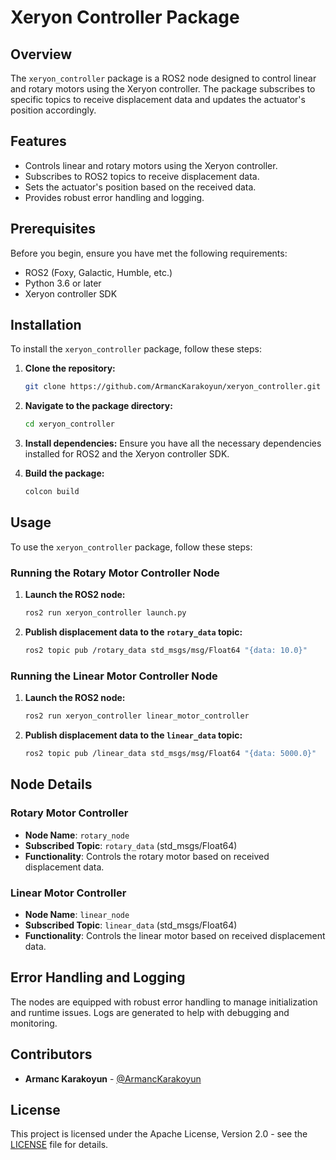 # Xeryon Controller Package

## Overview
The `xeryon_controller` package is a ROS2 node designed to control linear and rotary motors using the Xeryon controller. The package subscribes to specific topics to receive displacement data and updates the actuator's position accordingly.

## Features
- Controls linear and rotary motors using the Xeryon controller.
- Subscribes to ROS2 topics to receive displacement data.
- Sets the actuator's position based on the received data.
- Provides robust error handling and logging.

## Prerequisites
Before you begin, ensure you have met the following requirements:
- ROS2 (Foxy, Galactic, Humble, etc.)
- Python 3.6 or later
- Xeryon controller SDK

## Installation
To install the `xeryon_controller` package, follow these steps:

1. **Clone the repository:**
    ```sh
    git clone https://github.com/ArmancKarakoyun/xeryon_controller.git
    ```

2. **Navigate to the package directory:**
    ```sh
    cd xeryon_controller
    ```

3. **Install dependencies:**
    Ensure you have all the necessary dependencies installed for ROS2 and the Xeryon controller SDK.

4. **Build the package:**
    ```sh
    colcon build
    ```

## Usage
To use the `xeryon_controller` package, follow these steps:

### Running the Rotary Motor Controller Node
1. **Launch the ROS2 node:**
    ```sh
    ros2 run xeryon_controller launch.py
    ```

2. **Publish displacement data to the `rotary_data` topic:**
    ```sh
    ros2 topic pub /rotary_data std_msgs/msg/Float64 "{data: 10.0}"
    ```

### Running the Linear Motor Controller Node
1. **Launch the ROS2 node:**
    ```sh
    ros2 run xeryon_controller linear_motor_controller
    ```

2. **Publish displacement data to the `linear_data` topic:**
    ```sh
    ros2 topic pub /linear_data std_msgs/msg/Float64 "{data: 5000.0}"
    ```

## Node Details

### Rotary Motor Controller
- **Node Name**: `rotary_node`
- **Subscribed Topic**: `rotary_data` (std_msgs/Float64)
- **Functionality**: Controls the rotary motor based on received displacement data.

### Linear Motor Controller
- **Node Name**: `linear_node`
- **Subscribed Topic**: `linear_data` (std_msgs/Float64)
- **Functionality**: Controls the linear motor based on received displacement data.

## Error Handling and Logging
The nodes are equipped with robust error handling to manage initialization and runtime issues. Logs are generated to help with debugging and monitoring.

## Contributors
- **Armanc Karakoyun** - [@ArmancKarakoyun](https://github.com/ArmancKarakoyun)

## License
This project is licensed under the Apache License, Version 2.0 - see the [LICENSE](LICENSE) file for details.

